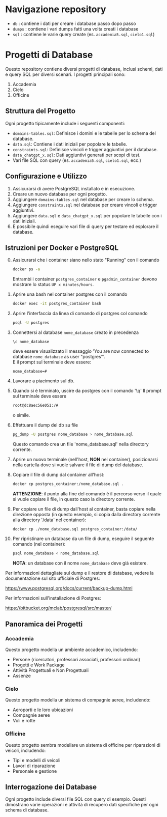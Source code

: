 # Navigazione repository
 - `db` : contiene i dati per creare i database passo dopo passo
 - `dumps` : contiene i vari dumps fatti una volta creati i database
 - `sql` : contiene le varie query create (es. `accademia5.sql`, `cielo1.sql`)
# Progetti di Database

Questo repository contiene diversi progetti di database, inclusi schemi, dati e query SQL per diversi scenari. I progetti principali sono:

1. Accademia
2. Cielo
3. Officine

## Struttura del Progetto

Ogni progetto tipicamente include i seguenti componenti:

- `domains-tables.sql`: Definisce i domini e le tabelle per lo schema del database.
- `data.sql`: Contiene i dati iniziali per popolare le tabelle.
- `constraints.sql`: Definisce vincoli e trigger aggiuntivi per il database.
- `data_chatgpt_x.sql`: Dati aggiuntivi generati per scopi di test.
- Vari file SQL con query (es. `accademia5.sql`, `cielo1.sql`, ecc.)

## Configurazione e Utilizzo

1. Assicurarsi di avere PostgreSQL installato e in esecuzione.
2. Creare un nuovo database per ogni progetto.
3. Aggiungere `domains-tables.sql` nel database per creare lo schema.
4. Aggiungere `constraints.sql` nel database per creare vincoli e trigger aggiuntivi.
5. Aggiungere `data.sql` e `data_chatgpt_x.sql` per popolare le tabelle con i dati iniziali.
6. È possibile quindi eseguire vari file di query per testare ed esplorare il database.

## Istruzioni per Docker e PostgreSQL


0. Assicurarsi che i container siano nello stato "Running" con il comando
    ```bash
    docker ps -a
    ```
    Entrambi i container `postgres_container` e `pgadmin_container` devono mostrare lo status `UP x minutes/hours`.


1. Aprire una bash nel container postgres con il comando
    ```bash
    docker exec -it postgres_container bash
    ```

2. Aprire l'interfaccia da linea di comando di postgres col comando
    ```bash
	psql -U postgres
    ```

3. Connettersi al database `nome_database` creato in precedenza
    ```psql
	\c nome_database
    ```

	deve essere visualizzato il messaggio 'You are now connected to database `nome_database` as user "postgres"'.<br>
	E il prompt sul terminale deve essere:
    ```psql
    nome_database=#
    ```

4. Lavorare a piacimento sul db.

5. Quando si è terminato, uscire da postgres con il comando '\q'
	Il prompt sul terminale deve essere
    ```bash
    root@dc8aec56e051:/#
    ```
    o simile.
6. Effettuare il dump del db su file
    ```bash
	pg_dump -U postgres nome_database > nome_database.sql
    ```
	Questo comando crea un file 'nome_database.sql' nella directory corrente.

7. Aprire un nuovo terminale (nell'host, <b>NON</b> nel container), posizionarsi nella cartella dove si vuole salvare il file di dump del database.

8. Copiare il file di dump dal container all'host:
    ```bash
	docker cp postgres_container:/nome_database.sql .
    ```
	<b>ATTENZIONE</b>: il punto alla fine del comando è il percorso verso il quale si vuole copiare il file, in questo caso la directory corrente.

9. Per copiare un file di dump dall'host al container, basta copiare nella direzione opposta (in questo esempio, si copia dalla directory corrente alla directory '/data' nel container):
    ```bash
	docker cp ./nome_database.sql postgres_container:/data/
    ```

10. Per ripristinare un database da un file di dump, eseguire il seguente comando (nel container):
    ```bash
	psql nome_database < nome_database.sql
    ```
	<b>NOTA</b>: un database con il nome `nome_database` deve già esistere.

Per informazioni dettagliate sul dump e il restore di database, vedere la documentazione sul sito ufficiale di Postgres:

https://www.postgresql.org/docs/current/backup-dump.html

Per informazioni sull'installazione di Postgres:

https://bitbucket.org/mclab/postgresql/src/master/

## Panoramica dei Progetti

### Accademia

Questo progetto modella un ambiente accademico, includendo:
- Persone (ricercatori, professori associati, professori ordinari)
- Progetti e Work Package
- Attività Progettuali e Non Progettuali
- Assenze

### Cielo

Questo progetto modella un sistema di compagnie aeree, includendo:
- Aeroporti e le loro ubicazioni
- Compagnie aeree
- Voli e rotte

### Officine

Questo progetto sembra modellare un sistema di officine per riparazioni di veicoli, includendo:
- Tipi e modelli di veicoli
- Lavori di riparazione
- Personale e gestione

## Interrogazione dei Database

Ogni progetto include diversi file SQL con query di esempio. Questi dimostrano varie operazioni e attività di recupero dati specifiche per ogni schema di database.
